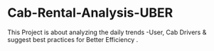 # Cab-Rental-Analysis-UBER
This Project is about analyzing the daily trends -User, Cab Drivers &amp; suggest best practices for Better Efficiency . 
